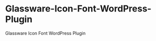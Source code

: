 Glassware-Icon-Font-WordPress-Plugin
====================================

Glassware Icon Font WordPress Plugin
